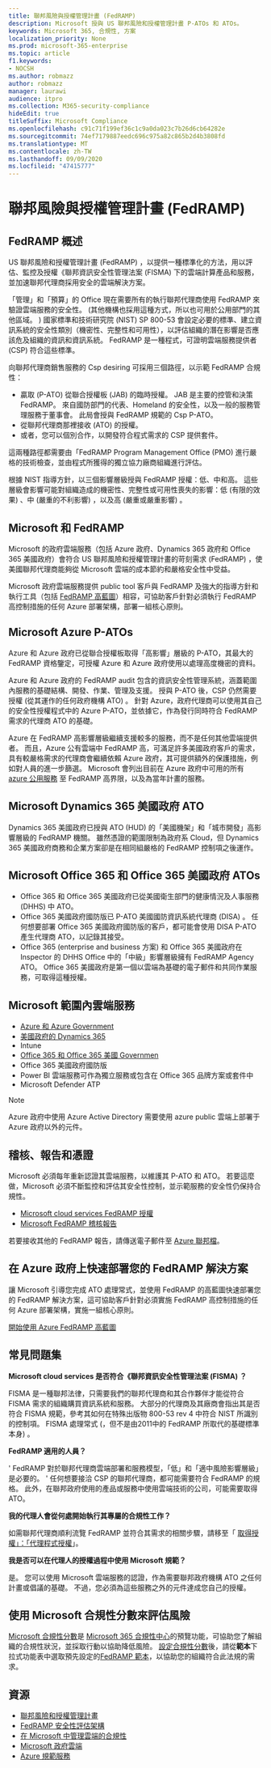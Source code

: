 ```yaml
---
title: 聯邦風險與授權管理計畫 (FedRAMP)
description: Microsoft 授與 US 聯邦風險和授權管理計畫 P-ATOs 和 ATOs。
keywords: Microsoft 365, 合規性, 方案
localization_priority: None
ms.prod: microsoft-365-enterprise
ms.topic: article
f1.keywords:
- NOCSH
ms.author: robmazz
author: robmazz
manager: laurawi
audience: itpro
ms.collection: M365-security-compliance
hideEdit: true
titleSuffix: Microsoft Compliance
ms.openlocfilehash: c91c71f199ef36c1c9a0da023c7b26d6cb64282e
ms.sourcegitcommit: 74ef7179887eedc696c975a82c865b2d4b3808fd
ms.translationtype: MT
ms.contentlocale: zh-TW
ms.lasthandoff: 09/09/2020
ms.locfileid: "47415777"
---
```

# <a name="federal-risk-and-authorization-management-program-fedramp"></a>聯邦風險與授權管理計畫 (FedRAMP)

## <a name="fedramp-overview"></a>FedRAMP 概述

US 聯邦風險和授權管理計畫 (FedRAMP) ，以提供一種標準化的方法，用以評估、監控及授權《聯邦資訊安全性管理法案 (FISMA) 下的雲端計算產品和服務，並加速聯邦代理商採用安全的雲端解決方案。

「管理」和「預算」的 Office 現在需要所有的執行聯邦代理商使用 FedRAMP 來驗證雲端服務的安全性。  (其他機構也採用這種方式，所以也可用於公用部門的其他區域。 ) 國家標準和技術研究院 (NIST) SP 800-53 會設定必要的標準、建立資訊系統的安全性類別（機密性、完整性和可用性），以評估組織的潛在影響是否應該危及組織的資訊和資訊系統。 FedRAMP 是一種程式，可證明雲端服務提供者 (CSP) 符合這些標準。

向聯邦代理商銷售服務的 Csp desiring 可採用三個路徑，以示範 FedRAMP 合規性：

- 贏取 (P-ATO) 從聯合授權板 (JAB) 的臨時授權。 JAB 是主要的控管和決策 FedRAMP。 來自國防部門的代表、Homeland 的安全性，以及一般的服務管理服務于董事會。 此局會授與 FedRAMP 規範的 Csp P-ATO。
- 從聯邦代理商那裡接收 (ATO) 的授權。
- 或者，您可以個別合作，以開發符合程式需求的 CSP 提供套件。

這兩種路徑都需要由「FedRAMP Program Management Office (PMO) 進行嚴格的技術檢查，並由程式所獲得的獨立協力廠商組織進行評估。

根據 NIST 指導方針，以三個影響層級授與 FedRAMP 授權：低、中和高。 這些層級會影響可能對組織造成的機密性、完整性或可用性喪失的影響：低 (有限的效果) 、中 (嚴重的不利影響) ，以及高 (嚴重或嚴重影響) 。

## <a name="microsoft-and-fedramp"></a>Microsoft 和 FedRAMP

Microsoft 的政府雲端服務（包括 Azure 政府、Dynamics 365 政府和 Office 365 美國政府）會符合 US 聯邦風險和授權管理計畫的苛刻需求 (FedRAMP) ，使美國聯邦代理商能夠從 Microsoft 雲端的成本節約和嚴格安全性中受益。

Microsoft 政府雲端服務提供 public tool 客戶與 FedRAMP 及強大的指導方針和執行工具（包括 [FedRAMP 高藍圖](https://aka.ms/fedrampblueprint)）相容，可協助客戶針對必須執行 FedRAMP 高控制措施的任何 Azure 部署架構，部署一組核心原則。

## <a name="microsoft-azure-p-atos"></a>Microsoft Azure P-ATOs

Azure 和 Azure 政府已從聯合授權板取得「高影響」層級的 P-ATO，其最大的 FedRAMP 資格鑒定，可授權 Azure 和 Azure 政府使用以處理高度機密的資料。

Azure 和 Azure 政府的 FedRAMP audit 包含的資訊安全性管理系統，涵蓋範圍內服務的基礎結構、開發、作業、管理及支援。 授與 P-ATO 後，CSP 仍然需要授權 (從其運作的任何政府機構 ATO) 。 針對 Azure，政府代理商可以使用其自己的安全性授權程式中的 Azure P-ATO，並依據它，作為發行同時符合 FedRAMP 需求的代理商 ATO 的基礎。

Azure 在 FedRAMP 高影響層級繼續支援較多的服務，而不是任何其他雲端提供者。 而且，Azure 公有雲端中 FedRAMP 高，可滿足許多美國政府客戶的需求，具有較嚴格需求的代理商會繼續依賴 Azure 政府，其可提供額外的保護措施，例如對人員的進一步篩選。 Microsoft 會列出目前在 Azure 政府中可用的所有 [azure 公用服務](https://docs.microsoft.com/azure/azure-government/compliance/azure-services-in-fedramp-auditscope#azure-public-services-by-audit-scope) 至 FedRAMP 高界限，以及為當年計畫的服務。

## <a name="microsoft-dynamics-365-us-government-ato"></a>Microsoft Dynamics 365 美國政府 ATO

Dynamics 365 美國政府已授與 ATO (HUD) 的「美國機架」和「城市開發」高影響層級的 FedRAMP 機關。 雖然憑證的範圍限制為政府系 Cloud，但 Dynamics 365 美國政府商務和企業方案卻是在相同組嚴格的 FedRAMP 控制項之後運作。

## <a name="microsoft-office-365-and-office-365-us-government-atos"></a>Microsoft Office 365 和 Office 365 美國政府 ATOs

- Office 365 和 Office 365 美國政府已從美國衛生部門的健康情況及人事服務 (DHHS) 中 ATO。
- Office 365 美國政府國防版已 P-ATO 美國國防資訊系統代理商 (DISA) 。 任何想要部署 Office 365 美國政府國防版的客戶，都可能會使用 DISA P-ATO 產生代理商 ATO，以記錄其接受。
- Office 365 (enterprise and business 方案) 和 Office 365 美國政府在 Inspector 的 DHHS Office 中的「中級」影響層級擁有 FedRAMP Agency ATO。 Office 365 美國政府是第一個以雲端為基礎的電子郵件和共同作業服務，可取得這種授權。

## <a name="microsoft-in-scope-cloud-services"></a>Microsoft 範圍內雲端服務

- [Azure 和 Azure Government](https://go.microsoft.com/fwlink/p/?linkid=2095323)
- [美國政府的 Dynamics 365](https://aka.ms/d365-compliance-list)
- Intune
- [Office 365 和 Office 365 美國 Governmen](https://go.microsoft.com/fwlink/p/?linkid=2077751)
- Office 365 美國政府國防版
- Power BI 雲端服務可作為獨立服務或包含在 Office 365 品牌方案或套件中
- Microsoft Defender ATP

> [!NOTE]
> Azure 政府中使用 Azure Active Directory 需要使用 azure public 雲端上部署于 Azure 政府以外的元件。

## <a name="audits-reports-and-certificates"></a>稽核、報告和憑證

Microsoft 必須每年重新認證其雲端服務，以維護其 P-ATO 和 ATO。 若要這麼做，Microsoft 必須不斷監控和評估其安全性控制，並示範服務的安全性仍保持合規性。

- [Microsoft cloud services FedRAMP 授權</span>](https://marketplace.fedramp.gov/#/product/azure-government?sort=productName&productNameSearch=azure)
- [Microsoft FedRAMP 稽核報告</span>](https://aka.ms/MicrosoftFedRAMPAuditDocuments)  

若要接收其他的 FedRAMP 報告，請傳送電子郵件至 [Azure 聯邦檔](mailto:AzFedDoc@microsoft.com)。

## <a name="quickly-deploy-your-fedramp-solutions-on-azure-government"></a>在 Azure 政府上快速部署您的 FedRAMP 解決方案

讓 Microsoft 引導您完成 ATO 處理常式，並使用 FedRAMP 的高藍圖快速部署您的 FedRAMP 解決方案，這可協助客戶針對必須實施 FedRAMP 高控制措施的任何 Azure 部署架構，實施一組核心原則。

[開始使用 Azure FedRAMP 高藍圖](https://aka.ms/fedrampblueprint)

## <a name="frequently-asked-questions"></a>常見問題集

**Microsoft cloud services 是否符合《聯邦資訊安全性管理法案 (FISMA) ？**

FISMA 是一種聯邦法律，只需要我們的聯邦代理商和其合作夥伴才能從符合 FISMA 需求的組織購買資訊系統和服務。 大部分的代理商及其廠商會指出其是否符合 FISMA 規範，參考其如何在特殊出版物 800-53 rev 4 中符合 NIST 所識別的控制項。 FISMA 處理常式 (，但不是由2011中的 FedRAMP 所取代的基礎標準本身) 。

**FedRAMP 適用的人員？**

' FedRAMP 對於聯邦代理商雲端部署和服務模型，「低」和「適中風險影響層級」是必要的。 ' 任何想要接洽 CSP 的聯邦代理商，都可能需要符合 FedRAMP 的規格。 此外，在聯邦政府使用的產品或服務中使用雲端技術的公司，可能需要取得 ATO。

**我的代理人會從何處開始執行其專屬的合規性工作？**

如需聯邦代理商順利流覽 FedRAMP 並符合其需求的相關步驟，請移至「 [取得授權」：「代理程式授權](https://www.fedramp.gov/agency-authorization/)」。

**我是否可以在代理人的授權過程中使用 Microsoft 規範？**

是。 您可以使用 Microsoft 雲端服務的認證，作為需要聯邦政府機構 ATO 之任何計畫或倡議的基礎。 不過，您必須為這些服務之外的元件達成您自己的授權。

## <a name="use-microsoft-compliance-score-to-assess-your-risk"></a>使用 Microsoft 合規性分數來評估風險

[Microsoft 合規性分數](compliance-score.md)是 [Microsoft 365 合規性中心](microsoft-365-compliance-center.md)的預覽功能，可協助您了解組織的合規性狀況，並採取行動以協助降低風險。 [設定合規性分數](compliance-score-setup.md)後，請從**範本**下拉式功能表中選取預先設定的[FedRAMP 範本](https://go.microsoft.com/fwlink/?linkid=2118102)，以協助您的組織符合此法規的需求。

## <a name="resources"></a>資源

- [聯邦風險和授權管理計畫](https://www.fedramp.gov/)
- [FedRAMP 安全性評估架構](https://www.fedramp.gov/assets/resources/documents/FedRAMP_Security_Assessment_Framework.pdf)
- [在 Microsoft 中管理雲端的合規性](https://www.microsoft.com/trustcenter/common-controls-hub)
- [Microsoft 政府雲端](https://go.microsoft.com/fwlink/p/?linkid=2087246)
- [Azure 規範服務](https://aka.ms/azurecompliance)
